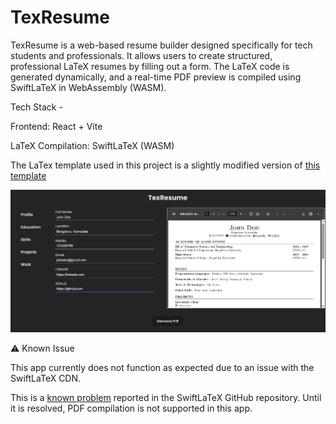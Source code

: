 # TexResume
TexResume is a web-based resume builder designed specifically for tech students and professionals. It allows users to create structured, professional LaTeX resumes by filling out a form. The LaTeX code is generated dynamically, and a real-time PDF preview is compiled using SwiftLaTeX in WebAssembly (WASM).

Tech Stack - 

Frontend: React + Vite

LaTeX Compilation: SwiftLaTeX (WASM)

The LaTex template used in this project is a slightly modified version of [this template](https://www.overleaf.com/latex/templates/jakes-resume-anonymous/cstpnrbkhndn)


![App Screenshot](./public/screenshot.png)

⚠️ Known Issue

This app currently does not function as expected due to an issue with the SwiftLaTeX CDN. 

This is a [known problem](https://github.com/SwiftLaTeX/SwiftLaTeX/issues/105) reported in the SwiftLaTeX GitHub repository. Until it is resolved, PDF compilation is not supported in this app.